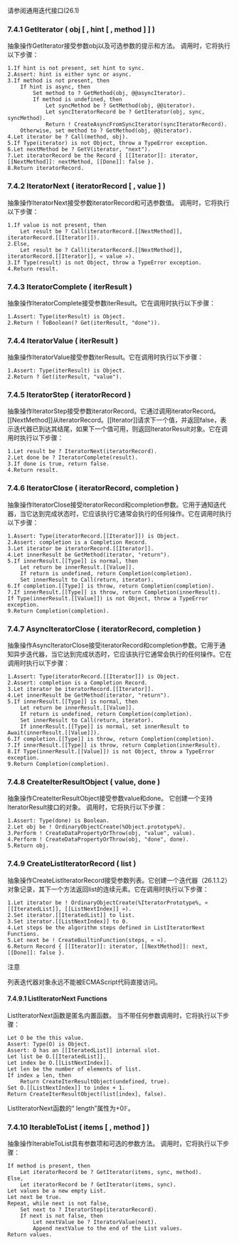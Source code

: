 请参阅通用迭代接口(26.1)

### 7.4.1 GetIterator ( obj [ , hint [ , method ] ] )

抽象操作GetIterator接受参数obj以及可选参数的提示和方法。 调用时，它将执行以下步骤：

    1.If hint is not present, set hint to sync.
    2.Assert: hint is either sync or async.
    3.If method is not present, then
        If hint is async, then
            Set method to ? GetMethod(obj, @@asyncIterator).
            If method is undefined, then
                Let syncMethod be ? GetMethod(obj, @@iterator).
                Let syncIteratorRecord be ? GetIterator(obj, sync, syncMethod).
                Return ! CreateAsyncFromSyncIterator(syncIteratorRecord).
        Otherwise, set method to ? GetMethod(obj, @@iterator).
    4.Let iterator be ? Call(method, obj).
    5.If Type(iterator) is not Object, throw a TypeError exception.
    6.Let nextMethod be ? GetV(iterator, "next").
    7.Let iteratorRecord be the Record { [[Iterator]]: iterator, [[NextMethod]]: nextMethod, [[Done]]: false }.
    8.Return iteratorRecord.

### 7.4.2 IteratorNext ( iteratorRecord [ , value ] )

抽象操作IteratorNext接受参数iteratorRecord和可选参数值。 调用时，它将执行以下步骤：

    1.If value is not present, then
        Let result be ? Call(iteratorRecord.[[NextMethod]], iteratorRecord.[[Iterator]]).
    2.Else,
        Let result be ? Call(iteratorRecord.[[NextMethod]], iteratorRecord.[[Iterator]], « value »).
    3.If Type(result) is not Object, throw a TypeError exception.
    4.Return result.

### 7.4.3 IteratorComplete ( iterResult )

抽象操作IteratorComplete接受参数iterResult。它在调用时执行以下步骤：

    1.Assert: Type(iterResult) is Object.
    2.Return ! ToBoolean(? Get(iterResult, "done")).

### 7.4.4 IteratorValue ( iterResult )

抽象操作IteratorValue接受参数iterResult。它在调用时执行以下步骤：

    1.Assert: Type(iterResult) is Object.
    2.Return ? Get(iterResult, "value").

### 7.4.5 IteratorStep ( iteratorRecord )

抽象操作IteratorStep接受参数iteratorRecord。它通过调用iteratorRecord。[[NextMethod]]从iteratorRecord。[[Iterator]]请求下一个值，并返回false，表示迭代器已到达其结尾，如果下一个值可用，则返回IteratorResult对象。它在调用时执行以下步骤：

    1.Let result be ? IteratorNext(iteratorRecord).
    2.Let done be ? IteratorComplete(result).
    3.If done is true, return false.
    4.Return result.

### 7.4.6 IteratorClose ( iteratorRecord, completion )

抽象操作IteratorClose接受iteratorRecord和completion参数。它用于通知迭代器，当它达到完成状态时，它应该执行它通常会执行的任何操作。它在调用时执行以下步骤：

    1.Assert: Type(iteratorRecord.[[Iterator]]) is Object.
    2.Assert: completion is a Completion Record.
    3.Let iterator be iteratorRecord.[[Iterator]].
    4.Let innerResult be GetMethod(iterator, "return").
    5.If innerResult.[[Type]] is normal, then
        Let return be innerResult.[[Value]].
        If return is undefined, return Completion(completion).
        Set innerResult to Call(return, iterator).
    6.If completion.[[Type]] is throw, return Completion(completion).
    7.If innerResult.[[Type]] is throw, return Completion(innerResult).
    If Type(innerResult.[[Value]]) is not Object, throw a TypeError exception.
    9.Return Completion(completion).

### 7.4.7 AsyncIteratorClose ( iteratorRecord, completion )

抽象操作AsyncIteratorClose接受iteratorRecord和completion参数。它用于通知异步迭代器，当它达到完成状态时，它应该执行它通常会执行的任何操作。它在调用时执行以下步骤：

    1.Assert: Type(iteratorRecord.[[Iterator]]) is Object.
    2.Assert: completion is a Completion Record.
    3.Let iterator be iteratorRecord.[[Iterator]].
    4.Let innerResult be GetMethod(iterator, "return").
    5.If innerResult.[[Type]] is normal, then
        Let return be innerResult.[[Value]].
        If return is undefined, return Completion(completion).
        Set innerResult to Call(return, iterator).
        If innerResult.[[Type]] is normal, set innerResult to Await(innerResult.[[Value]]).
    6.If completion.[[Type]] is throw, return Completion(completion).
    7.If innerResult.[[Type]] is throw, return Completion(innerResult).
    8.If Type(innerResult.[[Value]]) is not Object, throw a TypeError exception.
    9.Return Completion(completion).

### 7.4.8 CreateIterResultObject ( value, done )

抽象操作CreateIterResultObject接受参数value和done。 它创建一个支持IteratorResult接口的对象。 调用时，它将执行以下步骤：

    1.Assert: Type(done) is Boolean.
    2.Let obj be ! OrdinaryObjectCreate(%Object.prototype%).
    3.Perform ! CreateDataPropertyOrThrow(obj, "value", value).
    4.Perform ! CreateDataPropertyOrThrow(obj, "done", done).
    5.Return obj.

### 7.4.9 CreateListIteratorRecord ( list )

抽象操作CreateListIteratorRecord接受参数列表。它创建一个迭代器（26.1.1.2）对象记录，其下一个方法返回list的连续元素。它在调用时执行以下步骤：

    1.Let iterator be ! OrdinaryObjectCreate(%IteratorPrototype%, « [[IteratedList]], [[ListNextIndex]] »).
    2.Set iterator.[[IteratedList]] to list.
    3.Set iterator.[[ListNextIndex]] to 0.
    4.Let steps be the algorithm steps defined in ListIteratorNext Functions.
    5.Let next be ! CreateBuiltinFunction(steps, « »).
    6.Return Record { [[Iterator]]: iterator, [[NextMethod]]: next, [[Done]]: false }.

注意

列表迭代器对象永远不能被ECMAScript代码直接访问。

#### 7.4.9.1 ListIteratorNext Functions

ListIteratorNext函数是匿名内置函数。 当不带任何参数调用时，它将执行以下步骤：

    Let O be the this value.
    Assert: Type(O) is Object.
    Assert: O has an [[IteratedList]] internal slot.
    Let list be O.[[IteratedList]].
    Let index be O.[[ListNextIndex]].
    Let len be the number of elements of list.
    If index ≥ len, then
        Return CreateIterResultObject(undefined, true).
    Set O.[[ListNextIndex]] to index + 1.
    Return CreateIterResultObject(list[index], false).


ListIteratorNext函数的“ length”属性为+0𝔽。

### 7.4.10 IterableToList ( items [ , method ] )

抽象操作IterableToList具有参数项和可选的参数方法。 调用时，它将执行以下步骤：

    If method is present, then
        Let iteratorRecord be ? GetIterator(items, sync, method).
    Else,
        Let iteratorRecord be ? GetIterator(items, sync).
    Let values be a new empty List.
    Let next be true.
    Repeat, while next is not false,
        Set next to ? IteratorStep(iteratorRecord).
        If next is not false, then
            Let nextValue be ? IteratorValue(next).
            Append nextValue to the end of the List values.
    Return values.